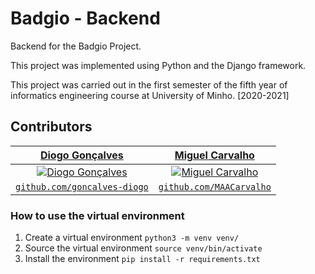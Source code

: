 # Badgio - Backend
Backend for the Badgio Project.

This project was implemented using Python and the Django framework.

This project was carried out in the first semester of the fifth year of informatics engineering course at University of Minho. [2020-2021]

## Contributors
| <a href="https://github.com/goncalves-diogo" target="_blank">**Diogo Gonçalves**</a> | <a href="https://github.com/MAACarvalho" target="_blank">**Miguel Carvalho**</a> |
| :---: | :---:|
| [![Diogo Gonçalves](https://avatars0.githubusercontent.com/u/33640150?s=200&u=a3fe0cf5871fde6b4d424e1db77bd1e08cfbb647&v=4)](https://github.com/goncalves-diogo) | [![Miguel Carvalho](https://avatars0.githubusercontent.com/u/25797331?s=200)](https://github.com/MAACarvalho) |
| <a href="https://github.com/goncalves-diogo" target="_blank">`github.com/goncalves-diogo`</a> | <a href="https://github.com/MAACarvalho" target="_blank">`github.com/MAACarvalho`</a> |

### How to use the virtual environment


1. Create a virtual environment `python3 -m venv venv/`
1. Source the virtual environment `source venv/bin/activate`
1. Install the environment `pip install -r requirements.txt`
